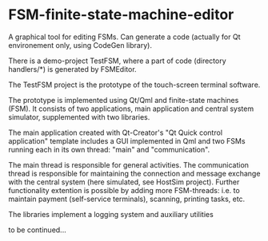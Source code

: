 # FSM-finite-state-machine-editor
A graphical tool for editing FSMs. 
Can generate a code (actually for Qt environement only, using CodeGen library).

<description of the FSM editor coming soon...>

There is a demo-project TestFSM, where a part of code (directory handlers/*) is generated by FSMEditor.

The TestFSM project is the prototype of the touch-screen terminal software.

The prototype is implemented using Qt/Qml and finite-state machines (FSM). It consists of two applications, main application and central system simulator, supplemented with two libraries.

The main application created with Qt-Creator's "Qt Quick control application" template includes a GUI implemented in Qml and two FSMs running each in its own thread: "main" and "communication".

The main thread is responsible for general activities. The communication thread is responsible for maintaining the connection and message exchange with the central system (here simulated, see HostSim project). Further functionality extention is possible by adding more FSM-threads: i.e. to maintain payment (self-service terminals), scanning, printing tasks, etc.

The libraries implement a logging system and auxiliary utilities

to be continued...

